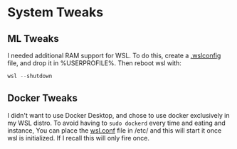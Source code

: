 # System Tweaks

## ML Tweaks

I needed additional RAM support for WSL. To do this, create a [.wslconfig](./wslconfig) file, and drop it in %USERPROFILE%. Then reboot wsl with:

```powershell
wsl --shutdown
```

## Docker Tweaks

I didn't want to use Docker Desktop, and chose to use docker exclusively in my WSL distro. To avoid having to ```sudo dockerd``` every time and eating and instance, You can place the [wsl.conf](./wsl.conf) file in /etc/ and this will start it once wsl is initialized. If I recall this will only fire once.
